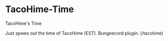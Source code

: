 # TacoHime-Time
TacoHime's Time

Just spwes out the time of TacoHime (EST). Bungeecord plugin. (/tacotime)
